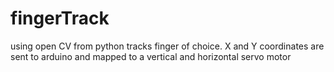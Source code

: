 # fingerTrack
using open CV from python tracks finger of choice. X and Y coordinates are sent to arduino and mapped to a vertical and horizontal servo motor
